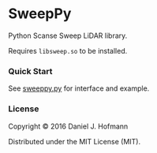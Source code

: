 # SweepPy

Python Scanse Sweep LiDAR library.

Requires `libsweep.so` to be installed.

### Quick Start

See [sweeppy.py](sweeppy.py) for interface and example.

### License

Copyright © 2016 Daniel J. Hofmann

Distributed under the MIT License (MIT).
